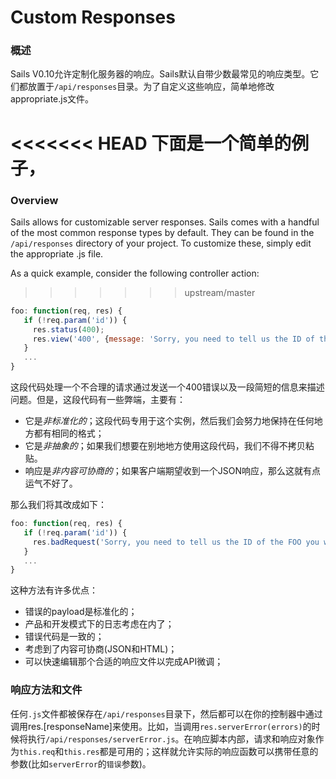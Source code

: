 # Custom Responses
### 概述
Sails V0.10允许定制化服务器的响应。Sails默认自带少数最常见的响应类型。它们都放置于`/api/responses`目录。为了自定义这些响应，简单地修改appropriate.js文件。

<<<<<<< HEAD
下面是一个简单的例子，
=======
### Overview

Sails allows for customizable server responses.  Sails comes with a handful of the most common response types by default.  They can be found in the `/api/responses` directory of your project.  To customize these, simply edit the appropriate .js file.

As a quick example, consider the following controller action:
>>>>>>> upstream/master

```javascript
foo: function(req, res) {
   if (!req.param('id')) {
     res.status(400);
     res.view('400', {message: 'Sorry, you need to tell us the ID of the FOO you want!'});
   }
   ...
}
```

这段代码处理一个不合理的请求通过发送一个400错误以及一段简短的信息来描述问题。但是，这段代码有一些弊端，主要有：

+ 它是*非标准化的*；这段代码专用于这个实例，然后我们会努力地保持在任何地方都有相同的格式；
+ 它是*非抽象的*；如果我们想要在别地地方使用这段代码，我们不得不拷贝粘贴。
+ 响应是*非内容可协商的*；如果客户端期望收到一个JSON响应，那么这就有点运气不好了。

那么我们将其改成如下：

```javascript
foo: function(req, res) {
   if (!req.param('id')) {
     res.badRequest('Sorry, you need to tell us the ID of the FOO you want!');
   }
   ...
}
```

这种方法有许多优点：
+ 错误的payload是标准化的；
+ 产品和开发模式下的日志考虑在内了；
+ 错误代码是一致的；
+ 考虑到了内容可协商(JSON和HTML)；
+ 可以快速编辑那个合适的响应文件以完成API微调；

### 响应方法和文件
任何`.js`文件都被保存在`/api/responses`目录下，然后都可以在你的控制器中通过调用res.[responseName]来使用。比如，当调用`res.serverError(errors)`的时候将执行`/api/responses/serverError.js`。在响应脚本内部，请求和响应对象作为`this.req`和`this.res`都是可用的；这样就允许实际的响应函数可以携带任意的参数(比如`serverError`的`错误`参数)。


<docmeta name="displayName" value="Custom Responses">
